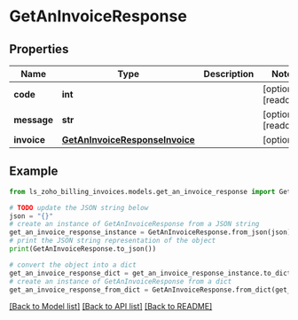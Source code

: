 # GetAnInvoiceResponse


## Properties

Name | Type | Description | Notes
------------ | ------------- | ------------- | -------------
**code** | **int** |  | [optional] [readonly] 
**message** | **str** |  | [optional] [readonly] 
**invoice** | [**GetAnInvoiceResponseInvoice**](GetAnInvoiceResponseInvoice.md) |  | [optional] 

## Example

```python
from ls_zoho_billing_invoices.models.get_an_invoice_response import GetAnInvoiceResponse

# TODO update the JSON string below
json = "{}"
# create an instance of GetAnInvoiceResponse from a JSON string
get_an_invoice_response_instance = GetAnInvoiceResponse.from_json(json)
# print the JSON string representation of the object
print(GetAnInvoiceResponse.to_json())

# convert the object into a dict
get_an_invoice_response_dict = get_an_invoice_response_instance.to_dict()
# create an instance of GetAnInvoiceResponse from a dict
get_an_invoice_response_from_dict = GetAnInvoiceResponse.from_dict(get_an_invoice_response_dict)
```
[[Back to Model list]](../README.md#documentation-for-models) [[Back to API list]](../README.md#documentation-for-api-endpoints) [[Back to README]](../README.md)


